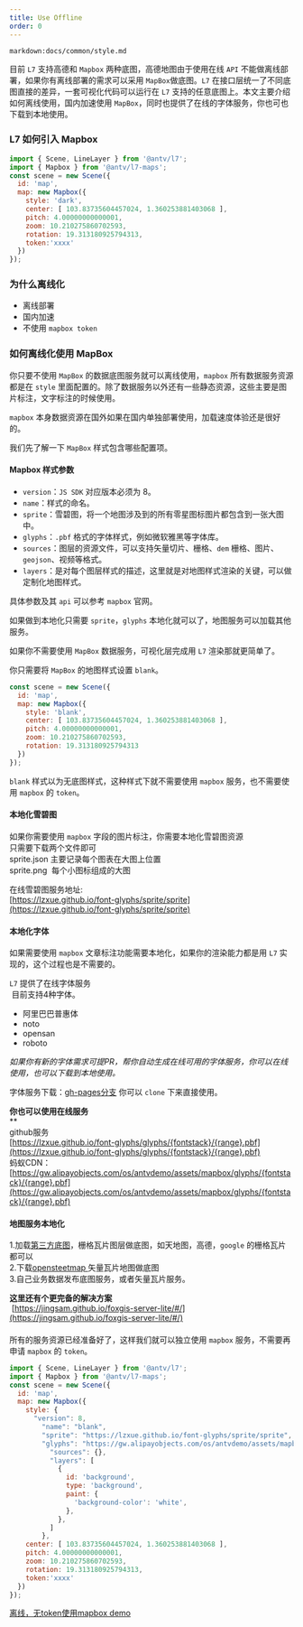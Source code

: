 ```yaml
---
title: Use Offline
order: 0
---
```

`markdown:docs/common/style.md`

目前 `L7` 支持高德和 `Mapbox` 两种底图，高德地图由于使用在线 `API` 不能做离线部署，如果你有离线部署的需求可以采用 `MapBox`做底图。`L7` 在接口层统一了不同底图直接的差异，一套可视化代码可以运行在 `L7` 支持的任意底图上。本文主要介绍如何离线使用，国内加速使用 `MapBox`，同时也提供了在线的字体服务，你也可也下载到本地使用。

### L7 如何引入 Mapbox

```javascript
import { Scene, LineLayer } from '@antv/l7';
import { Mapbox } from '@antv/l7-maps';
const scene = new Scene({
  id: 'map',
  map: new Mapbox({
    style: 'dark',
    center: [ 103.83735604457024, 1.360253881403068 ],
    pitch: 4.00000000000001,
    zoom: 10.210275860702593,
    rotation: 19.313180925794313,
    token:'xxxx'
  })
});
```
### 为什么离线化

- 离线部署
- 国内加速
- 不使用 `mapbox token`

### 如何离线化使用 MapBox

你只要不使用 `MapBox` 的数据底图服务就可以离线使用，`mapbox` 所有数据服务资源都是在 `style` 里面配置的。除了数据服务以外还有一些静态资源，这些主要是图片标注，文字标注的时候使用。    

`mapbox` 本身数据资源在国外如果在国内单独部署使用，加载速度体验还是很好的。   

我们先了解一下 `MapBox` 样式包含哪些配置项。    

#### Mapbox 样式参数

- `version`：`JS SDK` 对应版本必须为 8。
- `name`：样式的命名。
- `sprite`：雪碧图，将一个地图涉及到的所有零星图标图片都包含到一张大图中。
- `glyphs`：`.pbf` 格式的字体样式，例如微软雅黑等字体库。
- `sources`：图层的资源文件，可以支持矢量切片、栅格、`dem` 栅格、图片、`geojson`、视频等格式。
- `layers`：是对每个图层样式的描述，这里就是对地图样式渲染的关键，可以做定制化地图样式。

具体参数及其 `api` 可以参考 `mapbox` 官网。   

如果做到本地化只需要 `sprite`，`glyphs` 本地化就可以了，地图服务可以加载其他服务。    

如果你不需要使用 `MapBox` 数据服务，可视化层完成用 `L7` 渲染那就更简单了。

你只需要将 `MapBox` 的地图样式设置 `blank`。  

```javascript
const scene = new Scene({
  id: 'map',
  map: new Mapbox({
    style: 'blank',
    center: [ 103.83735604457024, 1.360253881403068 ],
    pitch: 4.00000000000001,
    zoom: 10.210275860702593,
    rotation: 19.313180925794313
  })
});
```

`blank` 样式以为无底图样式，这种样式下就不需要使用 `mapbox` 服务，也不需要使用 `mapbox` 的 `token`。   

#### 本地化雪碧图

如果你需要使用 `mapbox` 字段的图片标注，你需要本地化雪碧图资源<br />只需要下载两个文件即可<br />sprite.json 主要记录每个图表在大图上位置<br />sprite.png  每个小图标组成的大图

在线雪碧图服务地址:<br />[https://lzxue.github.io/font-glyphs/sprite/sprite](https://lzxue.github.io/font-glyphs/sprite/sprite)

#### 本地化字体

如果需要使用 `mapbox` 文章标注功能需要本地化，如果你的渲染能力都是用 `L7` 实现的，这个过程也是不需要的。    

`L7` 提供了在线字体服务<br /> 目前支持4种字体。

- 阿里巴巴普惠体
- noto
- opensan
- roboto

_如果你有新的字体需求可提PR，帮你自动生成在线可用的字体服务，你可以在线使用，也可以下载到本地使用。_

字体服务下载：[gh-pages分支](https://github.com/lzxue/font-glyphs/tree/gh-pages) 你可以 `clone` 下来直接使用。

**你也可以使用在线服务**<br />**<br />github服务<br />[https://lzxue.github.io/font-glyphs/glyphs/{fontstack}/{range}.pbf](https://lzxue.github.io/font-glyphs/glyphs/{fontstack}/{range}.pbf)<br />蚂蚁CDN：<br />[https://gw.alipayobjects.com/os/antvdemo/assets/mapbox/glyphs/{fontstack}/{range}.pbf](https://gw.alipayobjects.com/os/antvdemo/assets/mapbox/glyphs/{fontstack}/{range}.pbf)

#### 地图服务本地化

1.加载[第三方底图](https://github.com/htoooth/Leaflet.ChineseTmsProviders)，栅格瓦片图层做底图，如天地图，高德，`google` 的栅格瓦片都可以<br />
2.下载[opensteetmap ](https://openmaptiles.com/downloads/planet/)矢量瓦片地图做底图<br />
3.自己业务数据发布底图服务，或者矢量瓦片服务。

**这里还有个更完备的解决方案**<br /> [https://jingsam.github.io/foxgis-server-lite/#/](https://jingsam.github.io/foxgis-server-lite/#/)

#### 

所有的服务资源已经准备好了，这样我们就可以独立使用 `mapbox` 服务，不需要再申请 `mapbox` 的 `token`。

```javascript
import { Scene, LineLayer } from '@antv/l7';
import { Mapbox } from '@antv/l7-maps';
const scene = new Scene({
  id: 'map',
  map: new Mapbox({
    style: {
      "version": 8,
        "name": "blank",
        "sprite": "https://lzxue.github.io/font-glyphs/sprite/sprite",
        "glyphs": "https://gw.alipayobjects.com/os/antvdemo/assets/mapbox/glyphs/{fontstack}/{range}.pbf",
          "sources": {},
          "layers": [
            {
              id: 'background',
              type: 'background',
              paint: {
                'background-color': 'white',
              },
            },
          ]
        },
    center: [ 103.83735604457024, 1.360253881403068 ],
    pitch: 4.00000000000001,
    zoom: 10.210275860702593,
    rotation: 19.313180925794313,
    token:'xxxx'
  })
});
```

[离线，无token使用mapbox demo](https://codesandbox.io/embed/frosty-architecture-tv6uv?fontsize=14&hidenavigation=1&theme=dark)<br />
